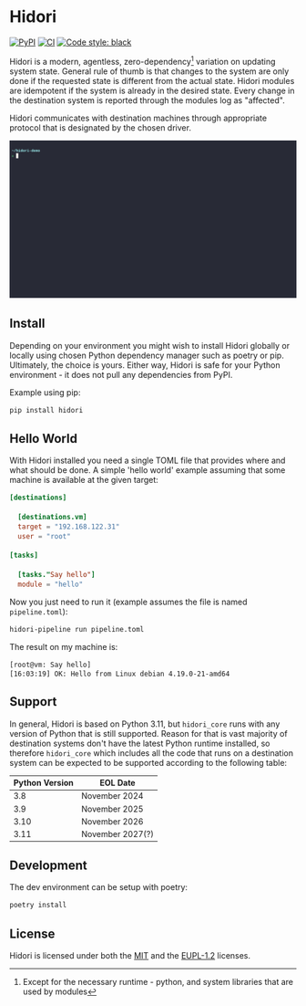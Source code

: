 # Hidori

[![PyPI](https://img.shields.io/pypi/v/hidori)](https://pypi.org/project/hidori/)
[![CI](https://github.com/hidori-dev/hidori/actions/workflows/ci.yml/badge.svg)](https://github.com/hidori-dev/hidori/actions/workflows/ci.yml)
[![Code style: black](https://img.shields.io/badge/code%20style-black-000000.svg)](https://github.com/hidori-dev/hidori)

Hidori is a modern, agentless, zero-dependency[^1] variation on updating system state. General rule of thumb is that changes to the system are only done if the requested state is different from the actual state. Hidori modules are idempotent if the system is already in the desired state.
Every change in the destination system is reported through the modules log as "affected".

Hidori communicates with destination machines through appropriate protocol that is designated by the chosen driver.

![Hidori demo](https://raw.githubusercontent.com/hidori-dev/hidori/main/assets/hidori_demo.gif)

## Install

Depending on your environment you might wish to install Hidori globally or locally using chosen Python dependency manager such as poetry or pip.
Ultimately, the choice is yours. Either way, Hidori is safe for your Python environment - it does not pull any dependencies from PyPI.

Example using pip:
```sh
pip install hidori
```

## Hello World

With Hidori installed you need a single TOML file that provides where and what should be done. A simple 'hello world' example assuming that some machine is available at the given target:

```toml
[destinations]

  [destinations.vm]
  target = "192.168.122.31"
  user = "root"

[tasks]

  [tasks."Say hello"]
  module = "hello"
```

Now you just need to run it (example assumes the file is named `pipeline.toml`):

```sh
hidori-pipeline run pipeline.toml
```

The result on my machine is:

```
[root@vm: Say hello]
[16:03:19] OK: Hello from Linux debian 4.19.0-21-amd64
```

## Support

In general, Hidori is based on Python 3.11, but `hidori_core` runs with any version of Python that is still supported.
Reason for that is vast majority of destination systems don't have the latest Python runtime installed, so therefore `hidori_core`
which includes all the code that runs on a destination system can be expected to be supported according to the following table:

| Python Version |     EOL Date     |
| -------------- | ---------------- |
| 3.8            | November 2024    |
| 3.9            | November 2025    |
| 3.10           | November 2026    |
| 3.11           | November 2027(?) |

## Development

The dev environment can be setup with poetry:
```sh
poetry install
```

[^1]: Except for the necessary runtime - python, and system libraries that are used by modules

## License

Hidori is licensed under both the [MIT](LICENSE-MIT) and the [EUPL-1.2](LICENSE-EUPL) licenses.
